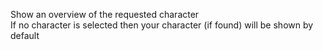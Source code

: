 Show an overview of the requested character  
If no character is selected then your character (if found) will be shown by default